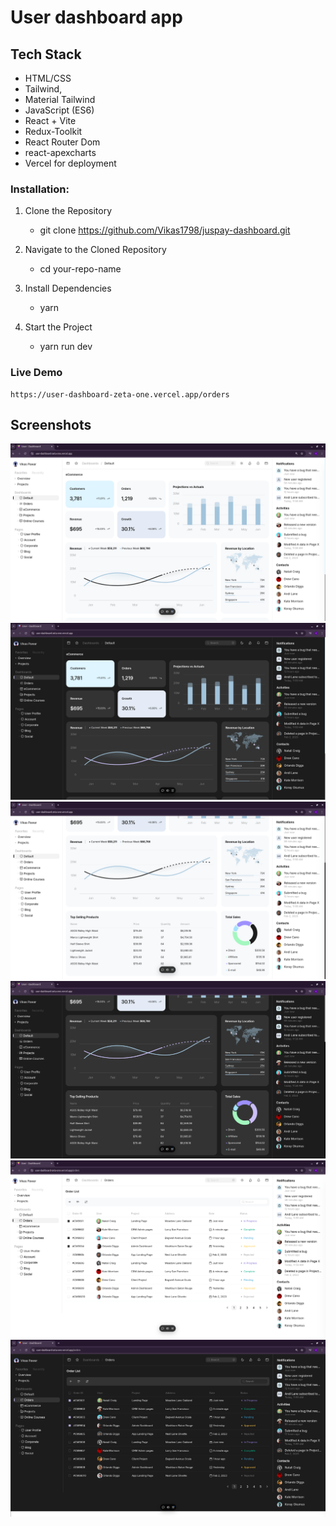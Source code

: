 # User dashboard app

## Tech Stack
- HTML/CSS
- Tailwind,
- Material Tailwind 
- JavaScript (ES6)
- React + Vite
- Redux-Toolkit
- React Router Dom
- react-apexcharts
- Vercel for deployment

### Installation:
1. Clone the Repository
    - git clone https://github.com/Vikas1798/juspay-dashboard.git

2. Navigate to the Cloned Repository
    - cd your-repo-name

3. Install Dependencies
    - yarn

4. Start the Project
    - yarn run dev

### Live Demo
    https://user-dashboard-zeta-one.vercel.app/orders

## Screenshots
![Home Page Screenshot](https://github.com/Vikas1798/user-dashboard/blob/master/src/assets/ProjectImage/1.png)
![Home Page Screenshot : dark mode](https://github.com/Vikas1798/user-dashboard/blob/master/src/assets/ProjectImage/2.png)
![Order List Page Screenshot ](https://github.com/Vikas1798/user-dashboard/blob/master/src/assets/ProjectImage/3.png)
![Order List Page Screenshot : dark mode](https://github.com/Vikas1798/user-dashboard/blob/master/src/assets/ProjectImage/4.png)
![Order List Page Screenshot : dark mode](https://github.com/Vikas1798/user-dashboard/blob/master/src/assets/ProjectImage/5.png)
![Order List Page Screenshot : dark mode](https://github.com/Vikas1798/user-dashboard/blob/master/src/assets/ProjectImage/6.png)


